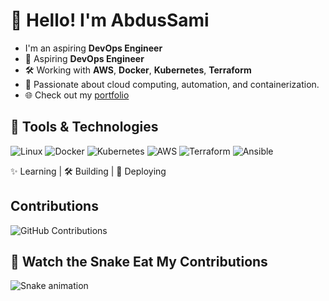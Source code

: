 
# 👋 Hello! I'm AbdusSami
- I'm an aspiring **DevOps Engineer** 
- 🌱 Aspiring **DevOps Engineer**
- 🛠️ Working with **AWS**, **Docker**, **Kubernetes**, **Terraform**
- 🔭 Passionate about cloud computing, automation, and containerization.
- 🌐 Check out my [portfolio](https://your-portfolio-link.com)

## 🚀 Tools & Technologies
![Linux](https://img.shields.io/badge/Linux-FCC624?style=for-the-badge&logo=linux&logoColor=black)
![Docker](https://img.shields.io/badge/Docker-2496ED?style=for-the-badge&logo=docker&logoColor=white)
![Kubernetes](https://img.shields.io/badge/Kubernetes-326CE5?style=for-the-badge&logo=kubernetes&logoColor=white)
![AWS](https://img.shields.io/badge/AWS-232F3E?style=for-the-badge&logo=amazon-aws&logoColor=white)
![Terraform](https://img.shields.io/badge/Terraform-623CE4?style=for-the-badge&logo=terraform&logoColor=white)
![Ansible](https://img.shields.io/badge/Ansible-EE0000?style=for-the-badge&logo=ansible&logoColor=white)

✨ Learning | 🛠️ Building | 🚀 Deploying

## Contributions
![GitHub Contributions](https://github-readme-streak-stats.herokuapp.com/?user=<iamSamii>&theme=radical)

## 🐍 Watch the Snake Eat My Contributions
![Snake animation](https://github.com/<iamSamii>/<k8's>/blob/output/github-contribution-grid-snake.svg)

<img align="right" alt="GIF" src="https://media.giphy.com/media/13HgwGsXF0aiGY/giphy.gif" width="0"/>







